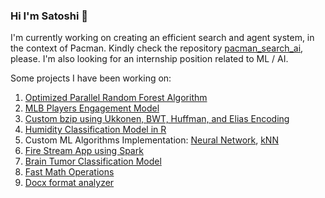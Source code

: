 ### Hi I'm Satoshi 👋

I'm currently working on creating an efficient search and agent system, in the context of Pacman. Kindly check the repository [pacman_search_ai](https://github.com/superleesa/pacman_search_ai), please.
I'm also looking for an internship position related to ML / AI.

Some projects I have been working on:

1. [Optimized Parallel Random Forest Algorithm](https://github.com/superleesa/fast_parallel_random_forest)
2. [MLB Players Engagement Model](https://github.com/superleesa/mlb_digital_engagement_model)
3. [Custom bzip using Ukkonen, BWT, Huffman, and Elias Encoding](https://github.com/superleesa/bzip)
4. [Humidity Classification Model in R](https://github.com/superleesa/humidity_level_model)
5. Custom ML Algorithms Implementation: [Neural Network](https://github.com/superleesa/neural_network), [kNN](https://github.com/superleesa/knn)
6. [Fire Stream App using Spark](https://github.com/superleesa/fire_stream_app)
7. [Brain Tumor Classification Model](https://github.com/superleesa/brain_tumor_classification_model)
8. [Fast Math Operations](https://github.com/superleesa/math)
9. [Docx format analyzer](https://github.com/superleesa/docs_format_checker)
